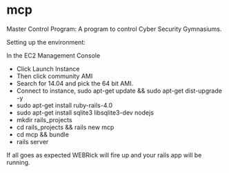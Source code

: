 mcp
===

Master Control Program:  A program to control Cyber Security Gymnasiums.  

Setting up the environment:

In the EC2 Management Console

* Click Launch Instance
* Then click community AMI
* Search for 14.04 and pick the 64 bit AMI.
* Connect to instance, sudo apt-get update && sudo apt-get dist-upgrade -y
* sudo apt-get install ruby-rails-4.0
* sudo apt-get install sqlite3 libsqlite3-dev nodejs
* mkdir rails_projects
* cd rails_projects && rails new mcp
* cd mcp && bundle
* rails server

If all goes as expected WEBRick will fire up and your rails app will be running.
